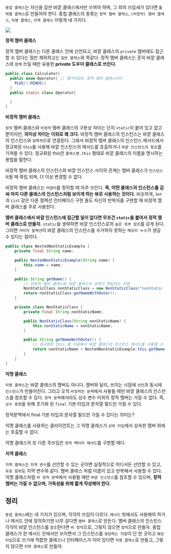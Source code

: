 # 

`중첩 클래스`는 자신을 감싼 바깥 클래스에서만 쓰여야 하며, 그 외의 쓰임새가 있다면 `톱레벨 클래스`로 만들어야 한다. 중첩 클래스의 종류는 `정적 멤버 클래스`, `(비정적) 멤버 클래스`, `익명 클래스`, `지역 클래스` 이렇게 네 가지다.

<img src = "/Users/jeonghwan/Desktop/Study/Effective Java/my study/item24/class.png">

**정적 멤버 클래스**

정적 멤버 클래스는 다른 클래스 안에 선언되고, 바깥 클래스의 `private` 멤버에도 접근할 수 있다는 점만 제외하고는 `일반 클래스`와 똑같다. 정적 멤버 클래스는 흔히 바깥 클래스와 `함께` 쓰일 때만 유용한 **private 도우미 클래스로 쓰인다.**

```java
public class Calculator{
  public enum Operator{ // 열거타입도 정적 멤버 클래스이다
    PLUS(),MINUS()
  }
  public static class Operator{ 

  }
}
```

**비정적 멤버 클래스**

`정적` 멤버 클래스와 `비정적` 멤버 클래스의 구문상 차이는 단지 `static`이 붙어 있고 없고 뿐이지만, **의미상 차이는 이외로 꽤 크다.** 비정적 멤버 클래스의 인스턴스는 바깥 클래스의 인스턴스와 `암묵적`으로 연결된다. 그래서 비정적 멤버 클래스의 인스턴스 메서드에서 정규화된 `this`를 사용해 바깥 인스턴스의 메서드를 호출하거나 `바깥 인스턴스의 참조`를 가져올 수 있다. 정규화된 this란 `클래스명.this` 형태로 바깥 클래스의 이름을 명시하는 용법을 말한다.

비정적 멤버 클래스의 인스턴스와 바깥 인스턴스 사이의 관계는 멤버 클래스가 `인스턴스화`될 때 확립 되며, 더 이상 변경할 수 없다.

비정적 멤버 클래스는 `어댑터`를 정의할 때 자주 쓰인다. **즉, 어떤 클래스의 인스턴스를 감싸 마치 다른 클래스의 인스턴스처럼 보이게 하는 뷰로 사용하는 것이다.** 비슷하게, `Set`과 `List` 같은 다른 컬렉션 인터페이스 구현 들도 자신의 반복자를 구현할 때 비정적 멤버 클래스를 주로 사용한다.

**멤버 클래스에서 바깥 인스턴스에 접근할 일이 없다면 무조건 `static`을 붙여서 정적 멤버 클래스로 만들자.** `static`을 생략하면 바깥 인스턴스로의 `숨은 외부 참조`를 갖게 된다. 그러면 `가비지 컬렉션`이 바깥 클래스의 인스턴스를 수거하지 못하는 `메모리 누수`가 생길 수 있다는 점이다.

```java
public class NestedNonStaticExample {
    private final String name;

    public NestedNonStaticExample(String name) {
        this.name = name;
    }

    public String getName() {
        // 비정적 멤버 클래스와 바깥 클래스의 관계가 확립되는 부분
        NonStaticClass nonStaticClass = new NonStaticClass("nonStatic : ");
        return nonStaticClass.getNameWithOuter();
    }

    private class NonStaticClass {
        private final String nonStaticName;

        public NonStaticClass(String nonStaticName) {
            this.nonStaticName = nonStaticName;
        }

        public String getNameWithOuter() {
            // 정규화된 this 를 이용해서 바깥 클래스의 인스턴스 메서드를 사용할 수 있다.
            return nonStaticName + NestedNonStaticExample.this.getName();
        }
    }
}
```

**익명 클래스**

`익명 클래스`는 바깥 클래스의 멤버도 아니다. 멤버와 달리, 쓰이는 시점에 `선언`과 동시에 `인스턴스`가 만들어진다. 그리고 오직 `비정적인 문맥`에서 사용될 때만 바깥 클래스의 인스턴스를 참조할 수 있다. `정적 문맥`에서라도 상수 변수 이외의 정적 멤버는 가질 수 없다. 즉, `상수 표현`을 위해 초기화 된 `final` 기본 타입과 문자열 필드만 가질 수 있다.

정적문맥에서 final 기본 타입과 문자열 필드만 가질 수 있다는 의미는?

익명 클래스를 사용하는 클라이언트는 그 익명 클래스가 `상위 타입`에서 상속한 멤버 외에는 호출할 수 없다.

익명 클래스의 또 다른 주쓰임은 `정적 팩터리 메서드`를 구현할 때다.

**지역 클래스**

`지역 클래스`는 `지역 변수`를 선언할 수 있는 곳이면 실질적으로 어디서든 선언할 수 있고, `유효 범위`도 지역 변수와 같다. 멤버 클래스 처럼 이름이 있고 반복해서 사용할 수 있다. 익명 클래스처럼 `비 정적 문맥`에서 사용될 때만 `바깥 인스턴스`를 참조할 수 있으며, **정적 멤버는 가질 수 없으며, 가독성을 위해 짧게 작성해야 한다.**

## 정리

`중첩 클래스`에는 네 가지가 있으며, 각각의 쓰임이 다르다. `메서드` 밖에서도 사용해야 하거나 메서드 안에 정의하기엔 너무 길다면 `멤버 클래스`로 만든다. 멤버 클래스의 인스턴스 각각이 바깥 인스턴스를 `참조`한다면 `비 정적`으로, 그렇지 않으면 `정적`으로 만들자. 중첩 클래스가 한 메서드 안에서만 쓰이면서 그 인스턴스를 `생성하는 지점`이 단 한 곳이고 `해당 타입`으로 쓰기에 적합한 클래스나 인터페이스가 이미 있다면 `익명 클래스`로 만들고, 그렇지 않으면 `지역 클래스`로 만들자.